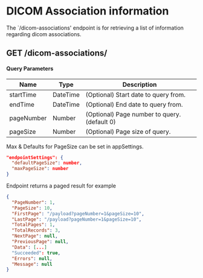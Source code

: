 <!--
  ~ Copyright 2021-2023 MONAI Consortium
  ~
  ~ Licensed under the Apache License, Version 2.0 (the "License");
  ~ you may not use this file except in compliance with the License.
  ~ You may obtain a copy of the License at
  ~
  ~ http://www.apache.org/licenses/LICENSE-2.0
  ~
  ~ Unless required by applicable law or agreed to in writing, software
  ~ distributed under the License is distributed on an "AS IS" BASIS,
  ~ WITHOUT WARRANTIES OR CONDITIONS OF ANY KIND, either express or implied.
  ~ See the License for the specific language governing permissions and
  ~ limitations under the License.
-->

# DICOM Association information

The `/dicom-associations' endpoint is for retrieving a list of information regarding dicom
associations.

## GET /dicom-associations/

#### Query Parameters

| Name       | Type     | Description                                 |
|------------|----------|---------------------------------------------|
| startTime  | DateTime | (Optional) Start date to query from.        |
| endTime    | DateTime | (Optional) End date to query from.          |
| pageNumber | Number   | (Optional) Page number to query.(default 0) |
| pageSize   | Number   | (Optional) Page size of query.              |

Max & Defaults for PageSize can be set in appSettings.

```json
"endpointSettings": {
  "defaultPageSize": number,
  "maxPageSize": number
}
```

Endpoint returns a paged result for example

```json
{
  "PageNumber": 1,
  "PageSize": 10,
  "FirstPage": "/payload?pageNumber=1&pageSize=10",
  "LastPage": "/payload?pageNumber=1&pageSize=10",
  "TotalPages": 1,
  "TotalRecords": 3,
  "NextPage": null,
  "PreviousPage": null,
  "Data": [...]
  "Succeeded": true,
  "Errors": null,
  "Message": null
}
```
